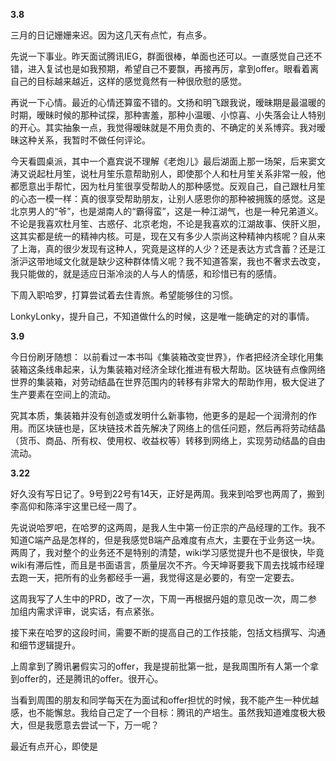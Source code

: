 **3.8**

三月的日记姗姗来迟。因为这几天有点忙，有点多。


先说一下事业。昨天面试腾讯IEG，群面很棒，单面也还可以。一直感觉自己还不错，进入复试也是如我预期，希望自己不要飘，再接再厉，拿到offer。眼看着离自己的目标越来越近，这样的感觉竟然有一种很欣慰的感觉。

再说一下心情。最近的心情还算蛮不错的。文扬和明飞跟我说，暧昧期是最温暖的时期，暧昧时候的那种试探，那种害羞，那种小温暖、小惊喜、小失落会让人特别的开心。其实抽象一点，我觉得暧昧就是不用负责的、不确定的关系博弈。我对暧昧这种关系，我暂时不做任何评论。

今天看圆桌派，其中一个嘉宾说不理解《老炮儿》最后湖面上那一场架，后来窦文涛又说起杜月笙，说杜月笙乐意帮助别人，即使那个人和杜月笙关系非常一般，他都愿意出手帮忙，因为杜月笙很享受帮助人的那种感觉。反观自己，自己跟杜月笙的心态一模一样：真的很享受帮助朋友，让别人感恩你的那种被拥簇的感觉。这是北京男人的“爷”，也是湖南人的“霸得蛮”，这是一种江湖气，也是一种兄弟道义。不论是我喜欢杜月笙、古惑仔、北京老炮，不论是我喜欢的江湖故事、侠肝义胆，这其实都是统一的精神内核。可是，现在又有多少人崇尚这种精神内核呢？自从来了上海，真的很少发现有这种人，究竟是这样的人少？还是表达方式含蓄？还是江浙沪这带地域文化就是缺少这种群体情义呢？我不知道答案，我也不奢求去改变，我只能做的，就是适应日渐冷淡的人与人的情感，和珍惜已有的感情。

下周入职哈罗，打算尝试着去住青旅。希望能够住的习惯。

LonkyLonky，提升自己，不知道做什么的时候，这是唯一能确定的对的事情。

**3.9**

今日份刷牙随想：
以前看过一本书叫《集装箱改变世界》，作者把经济全球化用集装箱这条线串起来，认为集装箱对经济全球化推进有极大帮助。区块链有点像网络世界的集装箱，对劳动结晶在世界范围内的转移有非常大的帮助作用，极大促进了生产要素在空间上的流动。

究其本质，集装箱并没有创造或发明什么新事物，他更多的是起一个润滑剂的作用。而区块链也是，区块链技术首先解决了网络上的信任问题，然后再将劳动结晶（货币、商品、所有权、使用权、收益权等）转移到网络上，实现劳动结晶的自由流动。

**3.22**

好久没有写日记了。9号到22号有14天，正好是两周。我来到哈罗也两周了，搬到李高仰和陈泽宇这里已经一周了。

先说说哈罗吧，在哈罗的这两周，是我人生中第一份正宗的产品经理的工作。我不知道C端产品是怎样的，但是我感觉B端产品难度有点大，主要在于业务这一块。两周了，我对整个的业务还不是特别的清楚，wiki学习感觉提升也不是很快，毕竟wiki有滞后性，而且是书面语言，质量层次不齐。今天坤哥要我下周去找城市经理去跑一天，把所有的业务都经手一遍，我觉得这是必要的，有空一定要去。

这周我写了人生中的PRD，改了一次，下周一再根据丹姐的意见改一次，周二参加组内需求评审，说实话，有点紧张。

接下来在哈罗的这段时间，需要不断的提高自己的工作技能，包括文档撰写、沟通和细节逻辑提升。

上周拿到了腾讯暑假实习的offer，我是提前批第一批，是我周围所有人第一个拿到offer的，还是腾讯的offer。很开心。

当看到周围的朋友和同学每天在为面试和offer担忧的时候，我不能产生一种优越感，也不能懈怠。我给自己定了一个目标：腾讯的产培生。虽然我知道难度极大极大，但是我愿意去尝试一下，万一呢？

最近有点开心，即使是
<!--stackedit_data:
eyJoaXN0b3J5IjpbOTY2OTUwOTEyLDIwODU5OTg5NTJdfQ==
-->